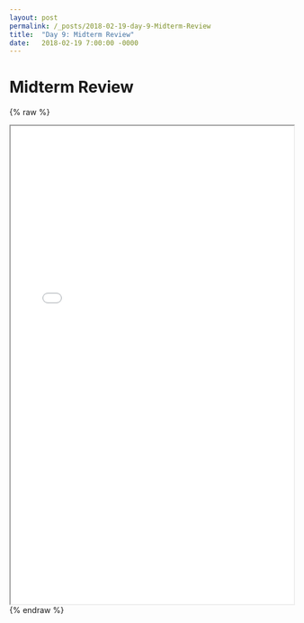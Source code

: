 ```yaml
---
layout: post
permalink: /_posts/2018-02-19-day-9-Midterm-Review
title:  "Day 9: Midterm Review"
date:   2018-02-19 7:00:00 -0000
---
```


# Midterm Review

{% raw %}
<iframe src="../_interview/midterm/midterm-review-part-1.pdf" width="100%" height="850"></iframe>
{% endraw %}